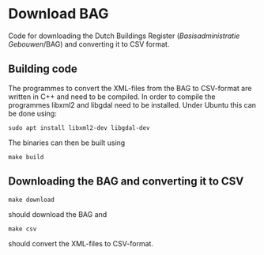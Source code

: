 # Download BAG #

Code for downloading the Dutch Buildings Register (*Basisadministratie Gebouwen*/BAG) and converting it to CSV format. 




## Building code ##

The programmes to convert the XML-files from the BAG to CSV-format are written
in C++ and need to be compiled. In order to compile the programmes libxml2 and
libgdal need to be installed. Under Ubuntu this can be done using:

```
sudo apt install libxml2-dev libgdal-dev
```

The binaries can then be built using

```
make build
```

## Downloading the BAG and converting it to CSV ##

```
make download
```

should download the BAG and

```
make csv 
```

should convert the XML-files to CSV-format.